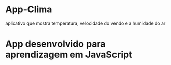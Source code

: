 # App-Clima
aplicativo que mostra temperatura, velocidade do vendo e a humidade do ar 

# App desenvolvido para aprendizagem em JavaScript
